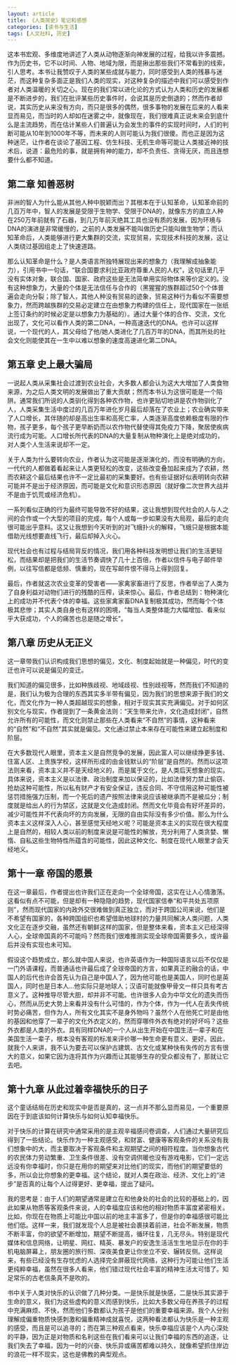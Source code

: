 ```yaml
---
layout: article
title: 《人类简史》笔记和感想
categories: [读书与生活]
tags: [人文社科, 历史]
---
```


 这本书宏观、多维度地讲述了人类从动物逐渐向神发展的过程，给我以许多震撼。作为历史书，它不以时间、人物、地域为限，而是揪出那些我们不常看到的线索，引人思考。本书让我赞叹于人类的某些成就与能力，同时感受到人类的残暴与迷茫，而这种复杂多面正是我们人类的现实，对这种复杂的描述中我们可以感受到作者对人类温暖的关切之心。现在的我们常以进化论的方式认为人类和历史的发展都是不断进步的，我们在批评某些历史事件时，会说其是历史倒退的；然而作者却说，其实历史从来没有方向，而只是很多的偶然，很多事物的发展在后来的人看来显而易见，而当时的人却如在迷雾之中，就像现在，我们很难真正说未来会到底什么是主流趋势，而在估计某些人们普遍认为会发生的事件的实现时间时，人们的判断可能从10年到1000年不等，而未来的人则可能认为我们很傻。而也正是因为这种迷茫，让作者在谈论了基因工程、仿生科技、无机生命等可能让人类接近神的技术后，说道：最危险的事，就是拥有神的能力，却不负责任、贪得无厌，而且连想要什么都不知道。

## 第二章 知善恶树

非洲的智人为什么能从其他人种中脱颖而出？其根本在于认知革命，认知革命前的几百万年中，智人的发展是受限于生物学、受限于DNA的，就像东方的直立人种在250万年前就有了石器，到几万年前灭绝其工具也没有质的发展，因为环境与DNA的演进是非常缓慢的，之前的人类发展不能叫做历史只能叫做生物学；而认知革命后，人类能够进行更大集群的交流，实现贸易，实现技术科技的发展，这让人类绕过基因组走上了快速道路。

那么认知革命是什么？是人类语言所独特展现出来的想象力（我理解成抽象能力），引用书中一句话，“联合国要求利比亚政府尊重人民的人权”，这句话里几乎没有实体对象，联合国、国家、政府这些是无法简单用实际物体来等价定义的。没有这种想象力，大量的个体是无法信任与合作的（黑猩猩的族群超过50个个体普遍会走向分裂；除了智人，其他人种没有贸易的迹象，贸易这种行为看似不需要想象力，然而跨越族群的交易必定建立在由想象力构建的信任上，现代国家在一张纸上签订条约的时候必定是以想象力为基础的）。通过大量个体的合作、交流，文化出现了，文化可以看作人类的第二DNA，一种高速迭代的DNA。也许可以这样说，一个现代的人，其父母给了他/她人类进化了几百万年的DNA，而其所处的社会文化则能使其在一生中以难以想象的速度高速进化第二DNA。

## 第五章 史上最大骗局

一说起人类从采集社会过渡到农业社会，大多数人都会认为这大大增加了人类食物来源，为之后人类文明的发展做出了重大贡献；然而本书认为这很可能是一个陷阱。通常我们所说的人类驯化得到各种农作物，也许更贴切地讲是农作物驯化了人，人类采集生活中度过的几百万年进化岁月最后却落在了农业上；农业确实带来了人口增长，其伴随的却是高出生率和高死亡率，人类逐渐高度依赖极度有限的作物，孩子更多，每个孩子更早断奶而以农作物代替使得其免疫力下降，聚居使疾病流行成为可能。人口增长所代表的DNA的大量复制从物种演化上是绝对成功的，对人类个人生活来说却不一定。

关于人类为什么要转向农业，作者认为这可能是逐渐演化的，而没有明确的方向，一代代的人都做着看起来让人类更轻松的改变，这些改变叠加起来成为了农耕，然而农耕这个最后结果也许不一定比最初的采集要好。也有些证据好似表明转向农耕可能并不是出于经济原因，而可能是文化和意识形态原因（就好像二次世界大战并不是由于饥荒或经济危机）。

一系列看似正确的行为最终可能导致不好的结果，这让我想到现代社会的人与人之间的合作或一个大型的项目的完成，每个人或每一步如果没有大局观，最后的走向很可能出乎意料。这又让我想到今天听到的对飞蛾扑火的解释，飞蛾只是根据本能借助光线想要直线飞行，最后却掉入火心。

现代社会也有过程与结局背反的情况，我们用各种科技发明想让我们的生活更轻松，而结果却是把我们的生活节奏调快了几十上百倍，作者以信件与电子邮件举例，以往写信都是低频、慎重的，现在写邮件恨不得马上得到回复。

最后，作者就这次农业变革的受害者——家禽家畜进行了反思，作者举出了人类为了自身利益对动物们进行的残酷的压榨，读来惊心。最后，作者总结到：物种演化上的成功并不代表个体的幸福。这些家禽家畜DNA复制极其成功，然而每个个体极其悲惨；其实人类自身也有这样的困境，“每当人类整体能力大幅增加、看来似乎大获成功，个人的痛苦也总是随之增长”。

## 第八章 历史从无正义

这一章带我们认识构成我们思想的偏见，文化、制度起始就是一种偏见，时代的变迁也许可以说是偏见的变迁。

我们知道的偏见很多，比如种族歧视、地域歧视、性别歧视等，然而我们不知道的是，我们认为极为合理的东西其实多半带有偏见，因为我们的思想来源于我们的文化，而文化作为一种人类超越现实的想象，相对于现实其实充满偏见。对于如何区别文化与现实，作者提到了一条黄金法则：“天生带来允许，文化造成封闭”，自然允许所有的可能性，而文化则禁止那些在人类看来“不自然”的事情，这种看来的“自然”和“不自然”其实就是偏见。文化通过禁止本来存在可能性来建立起制度和阶层。

在大多数现代人眼里，资本主义是自然竞争的发展，因此富人可以继续挣更多钱、住富人区、上贵族学校，这样所形成的由金钱默认的“阶层”是自然的。然而以这项法则来看，资本主义并不是天经地义的，而是属于文化，是人类后天想象的现实。具体来说，资本主义是以法律、政治制度来加以保证的，比如法律努力禁止偷窃、抢劫这种可能性，所以私有财产才有安全保证，违反合同、不守信用这种可能性被惩罚措施强力压制，而一个死后的遗产按照法律来说应该被继承而不是被瓜分；制度就是给出人的行为禁区，这就是文化造成封闭。然而文化毕竟会有好坏差异的，减少可能性并不代表向坏的方向发展，无限的自由实际没有多少价值。那么为什么资本主义这样深入人心，甚至感觉天经地义呢？可能是资本主义的实现在很大程度上是自然的，相较人类以前的制度来说是可能性的解放，充分利用了人类贪婪、懒惰、自私这些生物特性所蕴含的可能性，因此这种文化、制度在现代人眼里才会天经地义。

## 第十一章 帝国的愿景

在这一章最后，作者提出也许我们正在走向一个全球帝国，这实在让人心情激荡。这看似有点不可能，但是却有一种隐隐的趋势，现代国家信奉“和平共处五项原则”，然而现代国家的内政外交很难做到真正独立，而对于跨国公司来说，他们是不希望有国家的，各种跨国组织也希望借助地球村的力量共同解决人类问题，人类文化正在逐步交融，虽然还有朝鲜这样的国家，但是整体来看，资本主义已经深得人心，全球帝国真的不可能吗？然而我们很难推测实现全球帝国需要多久，或许最后并没有实现也未可知。

假设这个趋势成立，那么就中国人来说，也许英语作为一种国际语言以后不仅仅是一门外语课程，而普通话也许最后成了全球帝国的方言，如果真正的融合的话，中国人的后代也许会首先认为自己是中国人了，因为他可能也是美国人，同时也是英国人，同时也是日本人…他实际只是地球人；汉语可能就像甲骨文一样只具有考古意义了。这种推导尽管大胆，却并非不可能。也许很多人会为中华文化的遗失而伤心，然而从历史大势上来看并没有什么可惜的，作为个体，作为一代人在丢失传统时势必痛苦，但作为人，所有文化其实不是身外物吗？虽然个人在他死亡时是由他的基因和他穿了一辈子的文化外衣定义的，然而穿哪件外衣有绝对的好坏吗？这些外衣都是人类的外衣。具有同样DNA的一个人从出生开始在中国生活一辈子和在美国生活一辈子，根本没有客观的标准来评价哪一种生命更有意义、更好。因此，就我个人来讲，我不认为要去可以保护古建筑、古文化或某种快有失传的方言有很大的意义，如果它因为连将其作为兴趣而让其能够生存的受众都没有了，那就让它去吧。

## 第十九章 从此过着幸福快乐的日子

这个童话结局在历史和现实中是否是真的，这一点并不那么显而易见，一个重要原因在于到底该如何计算快乐与如何认知幸福快乐。

对于快乐的计算在研究中通常采用的是主观辛福感问卷调查，人们通过大量研究后得到了一些结论。快乐作为一种主观感受，和财富、健康等客观条件的关系没有我们想象中的大，而主要取决于客观条件和主观期望之间的相符程度。当你想象古代的农民体力劳动繁重、卫生条件很差、没有空调供暖也没有游戏电影，它们一定远远没有你幸福时，你只是在用你的期望来对比他们的现实，而他们的期望要低的多，所以会比你想象的更幸福。这个结论，就对人类在政治、经济、文化上的“进步”是否真的让每个人过得更好、更幸福，提出了疑问。

我的思考是：由于人们的期望通常是建立在和他身处的社会的比较的基础上的，因此如果从物质等客观条件来说，人的幸福度应该和他的相对物质丰富度紧密相关。比如，你现在在物质上可能比中国以前的地主丰富多了，但是你的幸福感很可能比他们低。这样一来，我们就发现个人总是被社会裹挟着前进，社会不断发展，物质不断丰富，你的欲望不断增加，期望不断提高，循环往复，几无尽头。特别是现代媒体和信息网络，让明星、网红、精英、暴发户的安逸生活活生生地显示在你的手机电脑屏幕上，朋友圈的旅行照、深夜美食更让你坐立不安、辗转反侧。这样说来，有些已经没有生存忧虑的人选择完全屏蔽现代网络，这种行为可能让他们生活更纯粹幸福，虽然在很多人看来，他们错过现代社会丰富的精神生活太可惜了。知足常乐的古老信条真不是吹的。

书中关于人类对快乐的认识做了几种分类。一是快乐就是快感，二是快乐其实源于生命的意义，我们为这些虚构的意义而感到快乐，比如大多数父母在养孩子的过程中充满麻烦、不快，然而他们多数都认为孩子是他们的重要幸福来源。我个人分别理解成偏重物质快感刺激和偏重精神成就喜悦，这两种看法都认为快乐是一种主观的感受，而且是可以追寻的；而在第三种观点看来，快乐幸福应该是个人内心深处的平静，因为正是对物质和名利这些在我们看来可以让我们幸福的东西的追逐，让我们失去了幸福，因为一时的兴奋、快乐异或痛苦都难以持久，就像希望抓住岸边的浪花一样不现实，这也是佛教的典型观点。
